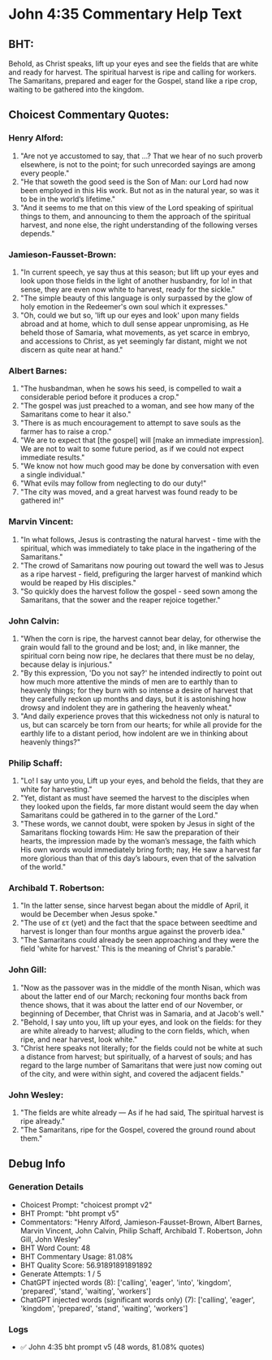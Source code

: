# John 4:35 Commentary Help Text

## BHT:
Behold, as Christ speaks, lift up your eyes and see the fields that are white and ready for harvest. The spiritual harvest is ripe and calling for workers. The Samaritans, prepared and eager for the Gospel, stand like a ripe crop, waiting to be gathered into the kingdom.

## Choicest Commentary Quotes:
### Henry Alford:
1. "Are not ye accustomed to say, that ...? That we hear of no such proverb elsewhere, is not to the point; for such unrecorded sayings are among every people."
2. "He that soweth the good seed is the Son of Man: our Lord had now been employed in this His work. But not as in the natural year, so was it to be in the world’s lifetime."
3. "And it seems to me that on this view of the Lord speaking of spiritual things to them, and announcing to them the approach of the spiritual harvest, and none else, the right understanding of the following verses depends."

### Jamieson-Fausset-Brown:
1. "In current speech, ye say thus at this season; but lift up your eyes and look upon those fields in the light of another husbandry, for lo! in that sense, they are even now white to harvest, ready for the sickle."
2. "The simple beauty of this language is only surpassed by the glow of holy emotion in the Redeemer's own soul which it expresses."
3. "Oh, could we but so, 'lift up our eyes and look' upon many fields abroad and at home, which to dull sense appear unpromising, as He beheld those of Samaria, what movements, as yet scarce in embryo, and accessions to Christ, as yet seemingly far distant, might we not discern as quite near at hand."

### Albert Barnes:
1. "The husbandman, when he sows his seed, is compelled to wait a considerable period before it produces a crop."
2. "The gospel was just preached to a woman, and see how many of the Samaritans come to hear it also."
3. "There is as much encouragement to attempt to save souls as the farmer has to raise a crop."
4. "We are to expect that [the gospel] will [make an immediate impression]. We are not to wait to some future period, as if we could not expect immediate results."
5. "We know not how much good may be done by conversation with even a single individual."
6. "What evils may follow from neglecting to do our duty!"
7. "The city was moved, and a great harvest was found ready to be gathered in!"

### Marvin Vincent:
1. "In what follows, Jesus is contrasting the natural harvest - time with the spiritual, which was immediately to take place in the ingathering of the Samaritans."
2. "The crowd of Samaritans now pouring out toward the well was to Jesus as a ripe harvest - field, prefiguring the larger harvest of mankind which would be reaped by His disciples."
3. "So quickly does the harvest follow the gospel - seed sown among the Samaritans, that the sower and the reaper rejoice together."

### John Calvin:
1. "When the corn is ripe, the harvest cannot bear delay, for otherwise the grain would fall to the ground and be lost; and, in like manner, the spiritual corn being now ripe, he declares that there must be no delay, because delay is injurious."
2. "By this expression, 'Do you not say?' he intended indirectly to point out how much more attentive the minds of men are to earthly than to heavenly things; for they burn with so intense a desire of harvest that they carefully reckon up months and days, but it is astonishing how drowsy and indolent they are in gathering the heavenly wheat."
3. "And daily experience proves that this wickedness not only is natural to us, but can scarcely be torn from our hearts; for while all provide for the earthly life to a distant period, how indolent are we in thinking about heavenly things?"

### Philip Schaff:
1. "Lo! I say unto you, Lift up your eyes, and behold the fields, that they are white for harvesting."
2. "Yet, distant as must have seemed the harvest to the disciples when they looked upon the fields, far more distant would seem the day when Samaritans could be gathered in to the garner of the Lord."
3. "These words, we cannot doubt, were spoken by Jesus in sight of the Samaritans flocking towards Him: He saw the preparation of their hearts, the impression made by the woman’s message, the faith which His own words would immediately bring forth; nay, He saw a harvest far more glorious than that of this day’s labours, even that of the salvation of the world."

### Archibald T. Robertson:
1. "In the latter sense, since harvest began about the middle of April, it would be December when Jesus spoke."
2. "The use of ετ (yet) and the fact that the space between seedtime and harvest is longer than four months argue against the proverb idea."
3. "The Samaritans could already be seen approaching and they were the field 'white for harvest.' This is the meaning of Christ's parable."

### John Gill:
1. "Now as the passover was in the middle of the month Nisan, which was about the latter end of our March; reckoning four months back from thence shows, that it was about the latter end of our November, or beginning of December, that Christ was in Samaria, and at Jacob's well."
2. "Behold, I say unto you, lift up your eyes, and look on the fields: for they are white already to harvest; alluding to the corn fields, which, when ripe, and near harvest, look white."
3. "Christ here speaks not literally; for the fields could not be white at such a distance from harvest; but spiritually, of a harvest of souls; and has regard to the large number of Samaritans that were just now coming out of the city, and were within sight, and covered the adjacent fields."

### John Wesley:
1. "The fields are white already — As if he had said, The spiritual harvest is ripe already."
2. "The Samaritans, ripe for the Gospel, covered the ground round about them."


## Debug Info
### Generation Details
- Choicest Prompt: "choicest prompt v2"
- BHT Prompt: "bht prompt v5"
- Commentators: "Henry Alford, Jamieson-Fausset-Brown, Albert Barnes, Marvin Vincent, John Calvin, Philip Schaff, Archibald T. Robertson, John Gill, John Wesley"
- BHT Word Count: 48
- BHT Commentary Usage: 81.08%
- BHT Quality Score: 56.91891891891892
- Generate Attempts: 1 / 5
- ChatGPT injected words (8):
	['calling', 'eager', 'into', 'kingdom', 'prepared', 'stand', 'waiting', 'workers']
- ChatGPT injected words (significant words only) (7):
	['calling', 'eager', 'kingdom', 'prepared', 'stand', 'waiting', 'workers']

### Logs
- ✅ John 4:35 bht prompt v5 (48 words, 81.08% quotes)